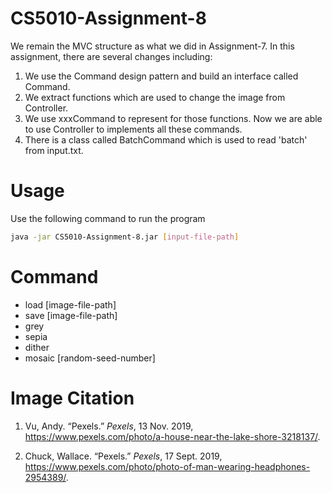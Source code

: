 # CS5010-Assignment-8
We remain the MVC structure as what we did in Assignment-7. In this assignment, there are several
 changes including:
 1. We use the Command design pattern and build an interface called Command.
 2. We extract functions which are used to change the image from Controller. 
 3. We use xxxCommand to represent for those functions. Now we are able to use Controller to
    implements all these commands.
 4. There is a class called BatchCommand which is used to read 'batch' from input.txt.

 # Usage
Use the following command to run the program

```bash
java -jar CS5010-Assignment-8.jar [input-file-path]
```

# Command

- load [image-file-path]
- save [image-file-path]
- grey
- sepia
- dither
- mosaic [random-seed-number]

# Image Citation

1. Vu, Andy. “Pexels.” *Pexels*, 13 Nov. 2019, https://www.pexels.com/photo/a-house-near-the-lake-shore-3218137/.

2.  Chuck, Wallace. “Pexels.” *Pexels*, 17 Sept. 2019, https://www.pexels.com/photo/photo-of-man-wearing-headphones-2954389/. 

